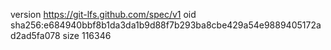 version https://git-lfs.github.com/spec/v1
oid sha256:e684940bbf8b1da3da1b9d88f7b293ba8cbe429a54e9889405172ad2ad5fa078
size 116346
